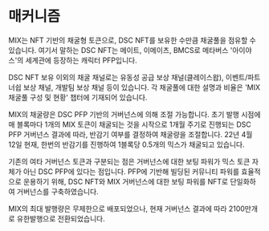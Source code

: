 # 매커니즘

MIX는 NFT 기반의 채굴형 토큰으로, DSC NFT를 보유한 수만큼 채굴풀을 점유할 수 있습니다. 여기서 말하는 DSC NFT는 메이트, 이메이츠, BMCS로 메타버스 '아이야스'의 세계관에 등장하는 캐릭터 PFP입니다.&#x20;

DSC NFT 보유 이외의 채굴 채널로는 유동성 공급 보상 채널(클레이스왑), 이벤트/파트너쉽 보상 채널, 개발팀 보상 채널 등이 있습니다. 각 채굴풀에 대한 설명과 비율은 'MIX 채굴풀 구성 및 현황' 챕터에 기재되어 있습니다.

MIX의 채굴량은 DSC PFP 기반의 거버넌스에 의해 조절 가능합니다. 초기 발행 시점에 매 블록마다 1개의 MIX 토큰이 채굴되는 것을 시작으로 1개월 주기로 진행되는 DSC PFP 거버넌스 결과에 따라, 반감기 여부를 결정하여 채굴량을 조절합니다. 22년 4월 12일 현재, 한번의 반감기를 진행하여 1블록당 0.5개의 믹스가 채굴되고 있습니다.

기존의 여타 거버넌스 토큰과 구분되는 점은 거버넌스에 대한 보팅 파워가 믹스 토큰 자체가 아닌 DSC PFP에 있다는 점입니다. PFP에 기반해 빌딩된 커뮤니티 파워를 효율적으로 운용하기 위해, DSC NFT와 MIX 거버넌스에 대한 보팅 파워를 NFT로 단일화하여 거버넌스를 구축하였습니다.

MIX의 최대 발행량은 무제한으로 배포되었으나, 현재 거버넌스 결과에 따라 2100만개로 유한발행으로 전환되었습니다.&#x20;
